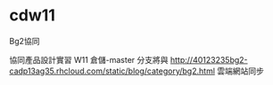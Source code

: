 # cdw11
Bg2協同

協同產品設計實習 W11 倉儲-master 分支將與 http://40123235bg2-cadp13ag35.rhcloud.com/static/blog/category/bg2.html 雲端網站同步



